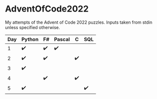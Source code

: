 # AdventOfCode2022
My attempts of the Advent of Code 2022 puzzles. 
Inputs taken from stdin unless specified otherwise.

|Day|Python|F#|Pascal|C|SQL|
|-|-|-|-|-|-|
|1|✔️|✔️|✔️|||
|2|✔️|✔️||✔️||
|3|✔️|||||
|4||✔️||✔️||
|5|✔️||||✔️|
